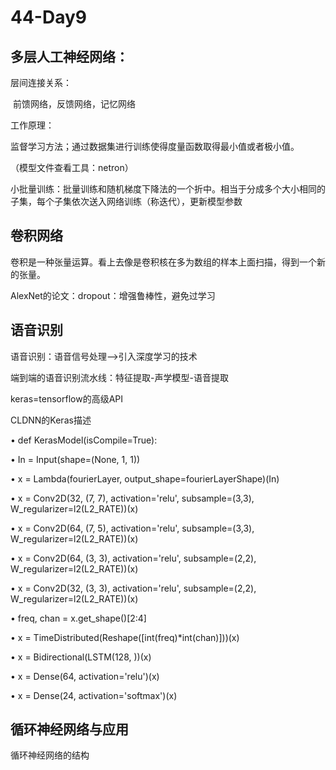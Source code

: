 # 44-Day9

## 多层人工神经网络：

层间连接关系：

​	前馈网络，反馈网络，记忆网络

工作原理：

​	监督学习方法；通过数据集进行训练使得度量函数取得最小值或者极小值。

（模型文件查看工具：netron）

小批量训练：批量训练和随机梯度下降法的一个折中。相当于分成多个大小相同的子集，每个子集依次送入网络训练（称迭代），更新模型参数

## 卷积网络

卷积是一种张量运算。看上去像是卷积核在多为数组的样本上面扫描，得到一个新的张量。

AlexNet的论文：dropout：增强鲁棒性，避免过学习

## 语音识别

语音识别：语音信号处理——>引入深度学习的技术

端到端的语音识别流水线：特征提取-声学模型-语音提取

keras=tensorflow的高级API

CLDNN的Keras描述 

• def KerasModel(isCompile=True): 

• In = Input(shape=(None, 1, 1)) 

• x = Lambda(fourierLayer, output_shape=fourierLayerShape)(In) 

• x = Conv2D(32, (7, 7), activation='relu', subsample=(3,3), W_regularizer=l2(L2_RATE))(x) 

• x = Conv2D(64, (7, 5), activation='relu', subsample=(3,3), W_regularizer=l2(L2_RATE))(x)  

• x = Conv2D(64, (3, 3), activation='relu', subsample=(2,2), W_regularizer=l2(L2_RATE))(x)  

• x = Conv2D(32, (3, 3), activation='relu', subsample=(2,2), W_regularizer=l2(L2_RATE))(x)  

• freq, chan = x.get_shape()[2:4] 

• x = TimeDistributed(Reshape([int(freq)*int(chan)]))(x) 

• x = Bidirectional(LSTM(128, ))(x) 

• x = Dense(64, activation='relu')(x) 

• x = Dense(24, activation='softmax')(x)

## 循环神经网络与应用

循环神经网络的结构

